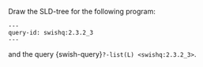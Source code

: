 Draw the SLD-tree for the following program:
```{swish} swish:2.3.2_3
---
query-id: swishq:2.3.2_3
---
```
and the query {swish-query}`?-list(L) <swishq:2.3.2_3>`.
